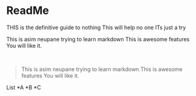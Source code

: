 <h1>ReadMe</h1>
THIS is the definitive guide to nothing
This will help no one
ITs just a try
<p> This is asim neupane trying to learn markdown
This is awesome features
You will like it.</p>
<br />
<blockquote>
<p> This is asim neupane trying to learn markdown
This is awesome features
You will like it.</p>
</blockquote>

List
*A
*B
*C
